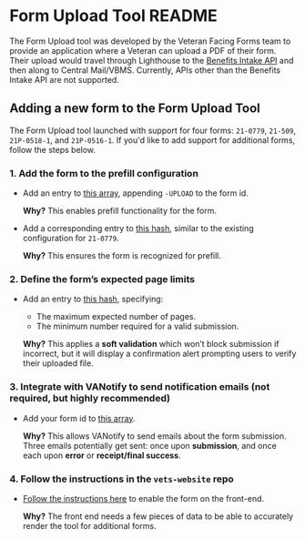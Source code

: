 # Form Upload Tool README

The Form Upload tool was developed by the Veteran Facing Forms team to provide an application where a Veteran can upload a PDF of their form. Their upload would travel through Lighthouse to the [Benefits Intake API](https://developer.va.gov/explore/api/benefits-intake/docs?version=current) and then along to Central Mail/VBMS. Currently, APIs other than the Benefits Intake API are not supported.

## Adding a new form to the Form Upload Tool

The Form Upload tool launched with support for four forms: `21-0779`, `21-509`, `21P-0518-1`, and `21P-0516-1`. If you'd like to add support for additional forms, follow the steps below.

### 1. Add the form to the prefill configuration

- Add an entry to [this array](https://github.com/department-of-veterans-affairs/vets-api/blob/f6a74d680753f5abb6ba8458d9a6173a95933577/app/models/form_profile.rb#L101), appending `-UPLOAD` to the form id.

  **Why?**
  This enables prefill functionality for the form.

- Add a corresponding entry to [this hash](https://github.com/department-of-veterans-affairs/vets-api/blob/f6a74d680753f5abb6ba8458d9a6173a95933577/app/models/form_profile.rb#L120), similar to the existing configuration for `21-0779`.

  **Why?**
  This ensures the form is recognized for prefill.

### 2. Define the form’s expected page limits

- Add an entry to [this hash](https://github.com/department-of-veterans-affairs/vets-api/blob/f6a74d680753f5abb6ba8458d9a6173a95933577/app/models/persistent_attachments/va_form.rb#L11-L16), specifying:
  - The maximum expected number of pages.
  - The minimum number required for a valid submission.

  **Why?**
  This applies a **soft validation** which won’t block submission if incorrect, but it will display a confirmation alert prompting users to verify their uploaded file.

### 3. Integrate with VANotify to send notification emails (not required, but highly recommended)

- Add your form id to [this array](https://github.com/department-of-veterans-affairs/vets-api/blob/f6a74d680753f5abb6ba8458d9a6173a95933577/modules/simple_forms_api/app/services/simple_forms_api/notification/form_upload_email.rb#L15).

  **Why?**
  This allows VANotify to send emails about the form submission. Three emails potentially get sent: once upon **submission**, and once each upon **error** or **receipt/final success**.

### 4. Follow the instructions in the `vets-website` repo

- [Follow the instructions here](https://github.com/department-of-veterans-affairs/vets-website/blob/56ef89fee0e645df5c39e1285df295cd9eed8818/src/applications/simple-forms/form-upload/README.md) to enable the form on the front-end.

  **Why?**
  The front end needs a few pieces of data to be able to accurately render the tool for additional forms.
